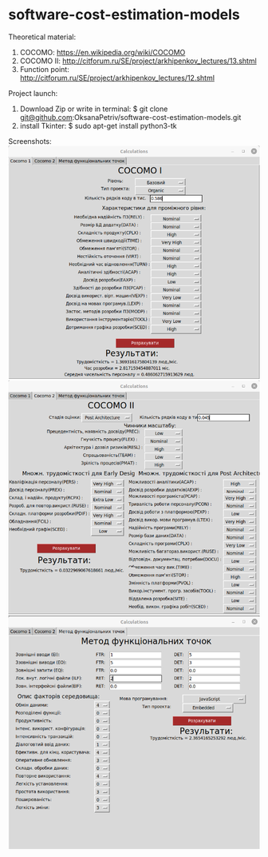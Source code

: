 # software-cost-estimation-models
Theoretical material:
1. COCOMO:  https://en.wikipedia.org/wiki/COCOMO
2. COCOMO II:  http://citforum.ru/SE/project/arkhipenkov_lectures/13.shtml
3. Function point: http://citforum.ru/SE/project/arkhipenkov_lectures/12.shtml

Project launch:
1. Download Zip or write in terminal:
$ git clone git@github.com:OksanaPetriv/software-cost-estimation-models.git
2. install Tkinter: $ sudo apt-get install python3-tk

Screenshots:
![COCOMO I](screenshots/COCOMO_I.png)
![COCOMO II](screenshots/COCOMO_II.png)
![Function point](screenshots/Funk.png)